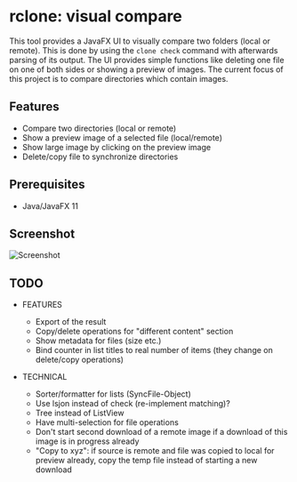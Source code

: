 # rclone: visual compare
This tool provides a JavaFX UI to visually compare two folders (local or remote).
This is done by using the `clone check` command with afterwards parsing of its output.
The UI provides simple functions like deleting one file on one of both sides or showing a preview of images.
The current focus of this project is to compare directories which contain images.

## Features
- Compare two directories (local or remote)
- Show a preview image of a selected file (local/remote)
- Show large image by clicking on the preview image
- Delete/copy file to synchronize directories

## Prerequisites
- Java/JavaFX 11

## Screenshot
![Screenshot](../assets/screenshot.png?raw=true)

## TODO
- FEATURES
  - Export of the result
  - Copy/delete operations for "different content" section
  - Show metadata for files (size etc.)
  - Bind counter in list titles to real number of items (they change on delete/copy operations)

- TECHNICAL
  - Sorter/formatter for lists (SyncFile-Object)
  - Use lsjon instead of check (re-implement matching)?
  - Tree instead of ListView
  - Have multi-selection for file operations
  - Don't start second download of a remote image if a download of this image is in progress already
  - "Copy to xyz": if source is remote and file was copied to local for preview already, copy the temp file instead of starting a new download